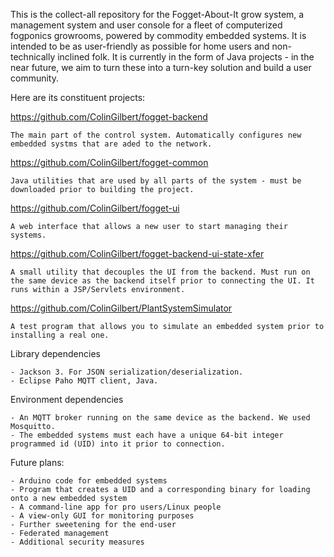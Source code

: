 This is the collect-all repository for the Fogget-About-It grow system, a management system and user console for a fleet of computerized fogponics growrooms, powered by commodity embedded systems. It is intended to be as user-friendly as possible for home users and non-technically inclined folk. It is currently in the form of Java projects - in the near future, we aim to turn these into a turn-key solution and build a user community.
 
Here are its constituent projects:

https://github.com/ColinGilbert/fogget-backend

```
The main part of the control system. Automatically configures new embedded systms that are aded to the network.
```

https://github.com/ColinGilbert/fogget-common
```
Java utilities that are used by all parts of the system - must be downloaded prior to building the project.
```

https://github.com/ColinGilbert/fogget-ui
```
A web interface that allows a new user to start managing their systems.
```

https://github.com/ColinGilbert/fogget-backend-ui-state-xfer
```
A small utility that decouples the UI from the backend. Must run on the same device as the backend itself prior to connecting the UI. It runs within a JSP/Servlets environment.
```

https://github.com/ColinGilbert/PlantSystemSimulator
```
A test program that allows you to simulate an embedded system prior to installing a real one.
```


Library dependencies
```
- Jackson 3. For JSON serialization/deserialization.
- Eclipse Paho MQTT client, Java.
```

Environment dependencies
```
- An MQTT broker running on the same device as the backend. We used Mosquitto.
- The embedded systems must each have a unique 64-bit integer programmed id (UID) into it prior to connection.
```

Future plans:
```
- Arduino code for embedded systems
- Program that creates a UID and a corresponding binary for loading onto a new embedded system
- A command-line app for pro users/Linux people
- A view-only GUI for monitoring purposes
- Further sweetening for the end-user
- Federated management
- Additional security measures
```
